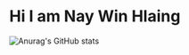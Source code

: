 # Hi I am Nay Win Hlaing
![Anurag's GitHub stats](https://github-readme-stats.vercel.app/api?username=justadigit&hide=contribs,prs)
